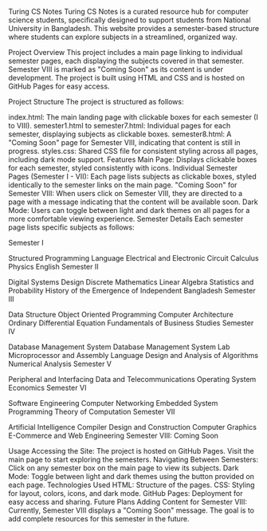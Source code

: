 Turing CS Notes
Turing CS Notes is a curated resource hub for computer science students, specifically designed to support students from National University in Bangladesh. This website provides a semester-based structure where students can explore subjects in a streamlined, organized way.

Project Overview
This project includes a main page linking to individual semester pages, each displaying the subjects covered in that semester. Semester VIII is marked as "Coming Soon" as its content is under development. The project is built using HTML and CSS and is hosted on GitHub Pages for easy access.

Project Structure
The project is structured as follows:

index.html: The main landing page with clickable boxes for each semester (I to VIII).
semester1.html to semester7.html: Individual pages for each semester, displaying subjects as clickable boxes.
semester8.html: A "Coming Soon" page for Semester VIII, indicating that content is still in progress.
styles.css: Shared CSS file for consistent styling across all pages, including dark mode support.
Features
Main Page: Displays clickable boxes for each semester, styled consistently with icons.
Individual Semester Pages (Semester I - VII): Each page lists subjects as clickable boxes, styled identically to the semester links on the main page.
"Coming Soon" for Semester VIII: When users click on Semester VIII, they are directed to a page with a message indicating that the content will be available soon.
Dark Mode: Users can toggle between light and dark themes on all pages for a more comfortable viewing experience.
Semester Details
Each semester page lists specific subjects as follows:

Semester I

Structured Programming Language
Electrical and Electronic Circuit
Calculus
Physics
English
Semester II

Digital Systems Design
Discrete Mathematics
Linear Algebra
Statistics and Probability
History of the Emergence of Independent Bangladesh
Semester III

Data Structure
Object Oriented Programming
Computer Architecture
Ordinary Differential Equation
Fundamentals of Business Studies
Semester IV

Database Management System
Database Management System Lab
Microprocessor and Assembly Language
Design and Analysis of Algorithms
Numerical Analysis
Semester V

Peripheral and Interfacing
Data and Telecommunications
Operating System
Economics
Semester VI

Software Engineering
Computer Networking
Embedded System Programming
Theory of Computation
Semester VII

Artificial Intelligence
Compiler Design and Construction
Computer Graphics
E-Commerce and Web Engineering
Semester VIII: Coming Soon

Usage
Accessing the Site: The project is hosted on GitHub Pages. Visit the main page to start exploring the semesters.
Navigating Between Semesters: Click on any semester box on the main page to view its subjects.
Dark Mode: Toggle between light and dark themes using the button provided on each page.
Technologies Used
HTML: Structure of the pages.
CSS: Styling for layout, colors, icons, and dark mode.
GitHub Pages: Deployment for easy access and sharing.
Future Plans
Adding Content for Semester VIII: Currently, Semester VIII displays a "Coming Soon" message. The goal is to add complete resources for this semester in the future.
